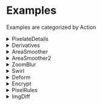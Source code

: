 # Examples #

Examples are categorized by Action
<details><summary>PixelateDetails</summary>

| Image  | Default | -p | -s 3 | -r 3 |
|--------|---------|----|------|------|
|boy     |![boy-0](img/img-1-boy-1.png "boy-0")|![boy-1](img/img-1-boy-2.png "boy-1")|![boy-2](img/img-1-boy-3.png "boy-2")|![boy-3](img/img-1-boy-4.png "boy-3")|
|building|![building-0](img/img-1-building-1.png "building-0")|![building-1](img/img-1-building-2.png "building-1")|![building-2](img/img-1-building-3.png "building-2")|![building-3](img/img-1-building-4.png "building-3")|
|cats    |![cats-0](img/img-1-cats-1.png "cats-0")|![cats-1](img/img-1-cats-2.png "cats-1")|![cats-2](img/img-1-cats-3.png "cats-2")|![cats-3](img/img-1-cats-4.png "cats-3")|
|cloud   |![cloud-0](img/img-1-cloud-1.png "cloud-0")|![cloud-1](img/img-1-cloud-2.png "cloud-1")|![cloud-2](img/img-1-cloud-3.png "cloud-2")|![cloud-3](img/img-1-cloud-4.png "cloud-3")|
|cookie  |![cookie-0](img/img-1-cookie-1.png "cookie-0")|![cookie-1](img/img-1-cookie-2.png "cookie-1")|![cookie-2](img/img-1-cookie-3.png "cookie-2")|![cookie-3](img/img-1-cookie-4.png "cookie-3")|
|creek   |![creek-0](img/img-1-creek-1.png "creek-0")|![creek-1](img/img-1-creek-2.png "creek-1")|![creek-2](img/img-1-creek-3.png "creek-2")|![creek-3](img/img-1-creek-4.png "creek-3")|
|flower  |![flower-0](img/img-1-flower-1.png "flower-0")|![flower-1](img/img-1-flower-2.png "flower-1")|![flower-2](img/img-1-flower-3.png "flower-2")|![flower-3](img/img-1-flower-4.png "flower-3")|

</details><details><summary>Derivatives</summary>

| Image   | Default | -g | -a |
|---------|---------|----|----|
|fractal  |![fractal-0](img/img-2-fractal-1.png "fractal-0")|![fractal-1](img/img-2-fractal-2.png "fractal-1")|![fractal-2](img/img-2-fractal-3.png "fractal-2")|
|handle   |![handle-0](img/img-2-handle-1.png "handle-0")|![handle-1](img/img-2-handle-2.png "handle-1")|![handle-2](img/img-2-handle-3.png "handle-2")|
|harddrive|![harddrive-0](img/img-2-harddrive-1.png "harddrive-0")|![harddrive-1](img/img-2-harddrive-2.png "harddrive-1")|![harddrive-2](img/img-2-harddrive-3.png "harddrive-2")|
|lego     |![lego-0](img/img-2-lego-1.png "lego-0")|![lego-1](img/img-2-lego-2.png "lego-1")|![lego-2](img/img-2-lego-3.png "lego-2")|
|pool     |![pool-0](img/img-2-pool-1.png "pool-0")|![pool-1](img/img-2-pool-2.png "pool-1")|![pool-2](img/img-2-pool-3.png "pool-2")|
|rainbow  |![rainbow-0](img/img-2-rainbow-1.png "rainbow-0")|![rainbow-1](img/img-2-rainbow-2.png "rainbow-1")|![rainbow-2](img/img-2-rainbow-3.png "rainbow-2")|
|road     |![road-0](img/img-2-road-1.png "road-0")|![road-1](img/img-2-road-2.png "road-1")|![road-2](img/img-2-road-3.png "road-2")|

</details><details><summary>AreaSmoother</summary>

| Image    | Default | -t 2 | -t 10 | --metric 1 | --sampler 11 |
|----------|---------|------|-------|------------|--------------|
|rock-p    |![rock-p-0](img/img-3-rock-p-1.png "rock-p-0")|![rock-p-1](img/img-3-rock-p-2.png "rock-p-1")|![rock-p-2](img/img-3-rock-p-3.png "rock-p-2")|![rock-p-3](img/img-3-rock-p-4.png "rock-p-3")|![rock-p-4](img/img-3-rock-p-5.png "rock-p-4")|
|scorpius-p|![scorpius-p-0](img/img-3-scorpius-p-1.png "scorpius-p-0")|![scorpius-p-1](img/img-3-scorpius-p-2.png "scorpius-p-1")|![scorpius-p-2](img/img-3-scorpius-p-3.png "scorpius-p-2")|![scorpius-p-3](img/img-3-scorpius-p-4.png "scorpius-p-3")|![scorpius-p-4](img/img-3-scorpius-p-5.png "scorpius-p-4")|
|shack-p   |![shack-p-0](img/img-3-shack-p-1.png "shack-p-0")|![shack-p-1](img/img-3-shack-p-2.png "shack-p-1")|![shack-p-2](img/img-3-shack-p-3.png "shack-p-2")|![shack-p-3](img/img-3-shack-p-4.png "shack-p-3")|![shack-p-4](img/img-3-shack-p-5.png "shack-p-4")|
|shell-p   |![shell-p-0](img/img-3-shell-p-1.png "shell-p-0")|![shell-p-1](img/img-3-shell-p-2.png "shell-p-1")|![shell-p-2](img/img-3-shell-p-3.png "shell-p-2")|![shell-p-3](img/img-3-shell-p-4.png "shell-p-3")|![shell-p-4](img/img-3-shell-p-5.png "shell-p-4")|
|skull-p   |![skull-p-0](img/img-3-skull-p-1.png "skull-p-0")|![skull-p-1](img/img-3-skull-p-2.png "skull-p-1")|![skull-p-2](img/img-3-skull-p-3.png "skull-p-2")|![skull-p-3](img/img-3-skull-p-4.png "skull-p-3")|![skull-p-4](img/img-3-skull-p-5.png "skull-p-4")|
|spider-p  |![spider-p-0](img/img-3-spider-p-1.png "spider-p-0")|![spider-p-1](img/img-3-spider-p-2.png "spider-p-1")|![spider-p-2](img/img-3-spider-p-3.png "spider-p-2")|![spider-p-3](img/img-3-spider-p-4.png "spider-p-3")|![spider-p-4](img/img-3-spider-p-5.png "spider-p-4")|
|toes-p    |![toes-p-0](img/img-3-toes-p-1.png "toes-p-0")|![toes-p-1](img/img-3-toes-p-2.png "toes-p-1")|![toes-p-2](img/img-3-toes-p-3.png "toes-p-2")|![toes-p-3](img/img-3-toes-p-4.png "toes-p-3")|![toes-p-4](img/img-3-toes-p-5.png "toes-p-4")|

</details><details><summary>AreaSmoother2</summary>

| Image    | Default | -H | -V |
|----------|---------|----|----|
|rock-p    |![rock-p-0](img/img-4-rock-p-1.png "rock-p-0")|![rock-p-1](img/img-4-rock-p-2.png "rock-p-1")|![rock-p-2](img/img-4-rock-p-3.png "rock-p-2")|
|scorpius-p|![scorpius-p-0](img/img-4-scorpius-p-1.png "scorpius-p-0")|![scorpius-p-1](img/img-4-scorpius-p-2.png "scorpius-p-1")|![scorpius-p-2](img/img-4-scorpius-p-3.png "scorpius-p-2")|
|shack-p   |![shack-p-0](img/img-4-shack-p-1.png "shack-p-0")|![shack-p-1](img/img-4-shack-p-2.png "shack-p-1")|![shack-p-2](img/img-4-shack-p-3.png "shack-p-2")|
|shell-p   |![shell-p-0](img/img-4-shell-p-1.png "shell-p-0")|![shell-p-1](img/img-4-shell-p-2.png "shell-p-1")|![shell-p-2](img/img-4-shell-p-3.png "shell-p-2")|
|skull-p   |![skull-p-0](img/img-4-skull-p-1.png "skull-p-0")|![skull-p-1](img/img-4-skull-p-2.png "skull-p-1")|![skull-p-2](img/img-4-skull-p-3.png "skull-p-2")|
|spider-p  |![spider-p-0](img/img-4-spider-p-1.png "spider-p-0")|![spider-p-1](img/img-4-spider-p-2.png "spider-p-1")|![spider-p-2](img/img-4-spider-p-3.png "spider-p-2")|
|toes-p    |![toes-p-0](img/img-4-toes-p-1.png "toes-p-0")|![toes-p-1](img/img-4-toes-p-2.png "toes-p-1")|![toes-p-2](img/img-4-toes-p-3.png "toes-p-2")|

</details><details><summary>ZoomBlur</summary>

| Image  | Default | -z 3 |
|--------|---------|------|
|zebra   |![zebra-0](img/img-5-zebra-1.png "zebra-0")|![zebra-1](img/img-5-zebra-2.png "zebra-1")|
|boy     |![boy-0](img/img-5-boy-1.png "boy-0")|![boy-1](img/img-5-boy-2.png "boy-1")|
|building|![building-0](img/img-5-building-1.png "building-0")|![building-1](img/img-5-building-2.png "building-1")|
|cats    |![cats-0](img/img-5-cats-1.png "cats-0")|![cats-1](img/img-5-cats-2.png "cats-1")|
|cloud   |![cloud-0](img/img-5-cloud-1.png "cloud-0")|![cloud-1](img/img-5-cloud-2.png "cloud-1")|
|cookie  |![cookie-0](img/img-5-cookie-1.png "cookie-0")|![cookie-1](img/img-5-cookie-2.png "cookie-1")|
|creek   |![creek-0](img/img-5-creek-1.png "creek-0")|![creek-1](img/img-5-creek-2.png "creek-1")|

</details><details><summary>Swirl</summary>

| Image   | Default | -rp 50% | -s 2 | -ccw |
|---------|---------|---------|------|------|
|flower   |![flower-0](img/img-6-flower-1.png "flower-0")|![flower-1](img/img-6-flower-2.png "flower-1")|![flower-2](img/img-6-flower-3.png "flower-2")|![flower-3](img/img-6-flower-4.png "flower-3")|
|fractal  |![fractal-0](img/img-6-fractal-1.png "fractal-0")|![fractal-1](img/img-6-fractal-2.png "fractal-1")|![fractal-2](img/img-6-fractal-3.png "fractal-2")|![fractal-3](img/img-6-fractal-4.png "fractal-3")|
|handle   |![handle-0](img/img-6-handle-1.png "handle-0")|![handle-1](img/img-6-handle-2.png "handle-1")|![handle-2](img/img-6-handle-3.png "handle-2")|![handle-3](img/img-6-handle-4.png "handle-3")|
|harddrive|![harddrive-0](img/img-6-harddrive-1.png "harddrive-0")|![harddrive-1](img/img-6-harddrive-2.png "harddrive-1")|![harddrive-2](img/img-6-harddrive-3.png "harddrive-2")|![harddrive-3](img/img-6-harddrive-4.png "harddrive-3")|
|lego     |![lego-0](img/img-6-lego-1.png "lego-0")|![lego-1](img/img-6-lego-2.png "lego-1")|![lego-2](img/img-6-lego-3.png "lego-2")|![lego-3](img/img-6-lego-4.png "lego-3")|
|pool     |![pool-0](img/img-6-pool-1.png "pool-0")|![pool-1](img/img-6-pool-2.png "pool-1")|![pool-2](img/img-6-pool-3.png "pool-2")|![pool-3](img/img-6-pool-4.png "pool-3")|
|rainbow  |![rainbow-0](img/img-6-rainbow-1.png "rainbow-0")|![rainbow-1](img/img-6-rainbow-2.png "rainbow-1")|![rainbow-2](img/img-6-rainbow-3.png "rainbow-2")|![rainbow-3](img/img-6-rainbow-4.png "rainbow-3")|

</details><details><summary>Deform</summary>

| Image  | Default | -e 2.5 | -m 2 |
|--------|---------|--------|------|
|road    |![road-0](img/img-7-road-1.png "road-0")|![road-1](img/img-7-road-2.png "road-1")|![road-2](img/img-7-road-3.png "road-2")|
|rock    |![rock-0](img/img-7-rock-1.png "rock-0")|![rock-1](img/img-7-rock-2.png "rock-1")|![rock-2](img/img-7-rock-3.png "rock-2")|
|scorpius|![scorpius-0](img/img-7-scorpius-1.png "scorpius-0")|![scorpius-1](img/img-7-scorpius-2.png "scorpius-1")|![scorpius-2](img/img-7-scorpius-3.png "scorpius-2")|
|shack   |![shack-0](img/img-7-shack-1.png "shack-0")|![shack-1](img/img-7-shack-2.png "shack-1")|![shack-2](img/img-7-shack-3.png "shack-2")|
|shell   |![shell-0](img/img-7-shell-1.png "shell-0")|![shell-1](img/img-7-shell-2.png "shell-1")|![shell-2](img/img-7-shell-3.png "shell-2")|
|skull   |![skull-0](img/img-7-skull-1.png "skull-0")|![skull-1](img/img-7-skull-2.png "skull-1")|![skull-2](img/img-7-skull-3.png "skull-2")|
|spider  |![spider-0](img/img-7-spider-1.png "spider-0")|![spider-1](img/img-7-spider-2.png "spider-1")|![spider-2](img/img-7-spider-3.png "spider-2")|

</details><details><summary>Encrypt</summary>

| Image | -p 1234 |
|-------|---------|
|toes   |![toes-0](img/img-8-toes-1.png "toes-0")|
|zebra  |![zebra-0](img/img-8-zebra-1.png "zebra-0")|

</details><details><summary>PixelRules</summary>

| Image  | Default | -m 2 | -m 3 | -n 10 |
|--------|---------|------|------|-------|
|boy     |![boy-0](img/img-9-boy-1.png "boy-0")|![boy-1](img/img-9-boy-2.png "boy-1")|![boy-2](img/img-9-boy-3.png "boy-2")|![boy-3](img/img-9-boy-4.png "boy-3")|
|building|![building-0](img/img-9-building-1.png "building-0")|![building-1](img/img-9-building-2.png "building-1")|![building-2](img/img-9-building-3.png "building-2")|![building-3](img/img-9-building-4.png "building-3")|
|cats    |![cats-0](img/img-9-cats-1.png "cats-0")|![cats-1](img/img-9-cats-2.png "cats-1")|![cats-2](img/img-9-cats-3.png "cats-2")|![cats-3](img/img-9-cats-4.png "cats-3")|
|cloud   |![cloud-0](img/img-9-cloud-1.png "cloud-0")|![cloud-1](img/img-9-cloud-2.png "cloud-1")|![cloud-2](img/img-9-cloud-3.png "cloud-2")|![cloud-3](img/img-9-cloud-4.png "cloud-3")|
|cookie  |![cookie-0](img/img-9-cookie-1.png "cookie-0")|![cookie-1](img/img-9-cookie-2.png "cookie-1")|![cookie-2](img/img-9-cookie-3.png "cookie-2")|![cookie-3](img/img-9-cookie-4.png "cookie-3")|
|creek   |![creek-0](img/img-9-creek-1.png "creek-0")|![creek-1](img/img-9-creek-2.png "creek-1")|![creek-2](img/img-9-creek-3.png "creek-2")|![creek-3](img/img-9-creek-4.png "creek-3")|
|flower  |![flower-0](img/img-9-flower-1.png "flower-0")|![flower-1](img/img-9-flower-2.png "flower-1")|![flower-2](img/img-9-flower-3.png "flower-2")|![flower-3](img/img-9-flower-4.png "flower-3")|

</details><details><summary>ImgDiff</summary>

| Image    | Default | -i | -o 1.0 | -o 0.5 -c red |
|----------|---------|----|--------|---------------|
|toes<br/>toes-p      |![toes-toes-p-0](img/img-10-toes-toes-p-1.png "toes-toes-p-0")|![toes-toes-p-1](img/img-10-toes-toes-p-2.png "toes-toes-p-1")|![toes-toes-p-2](img/img-10-toes-toes-p-3.png "toes-toes-p-2")|![toes-toes-p-3](img/img-10-toes-toes-p-4.png "toes-toes-p-3")|
|rock<br/>rock-p      |![rock-rock-p-0](img/img-10-rock-rock-p-1.png "rock-rock-p-0")|![rock-rock-p-1](img/img-10-rock-rock-p-2.png "rock-rock-p-1")|![rock-rock-p-2](img/img-10-rock-rock-p-3.png "rock-rock-p-2")|![rock-rock-p-3](img/img-10-rock-rock-p-4.png "rock-rock-p-3")|
|scorpius<br/>scorpius-p  |![scorpius-scorpius-p-0](img/img-10-scorpius-scorpius-p-1.png "scorpius-scorpius-p-0")|![scorpius-scorpius-p-1](img/img-10-scorpius-scorpius-p-2.png "scorpius-scorpius-p-1")|![scorpius-scorpius-p-2](img/img-10-scorpius-scorpius-p-3.png "scorpius-scorpius-p-2")|![scorpius-scorpius-p-3](img/img-10-scorpius-scorpius-p-4.png "scorpius-scorpius-p-3")|
|shack<br/>shack-p     |![shack-shack-p-0](img/img-10-shack-shack-p-1.png "shack-shack-p-0")|![shack-shack-p-1](img/img-10-shack-shack-p-2.png "shack-shack-p-1")|![shack-shack-p-2](img/img-10-shack-shack-p-3.png "shack-shack-p-2")|![shack-shack-p-3](img/img-10-shack-shack-p-4.png "shack-shack-p-3")|

</details>